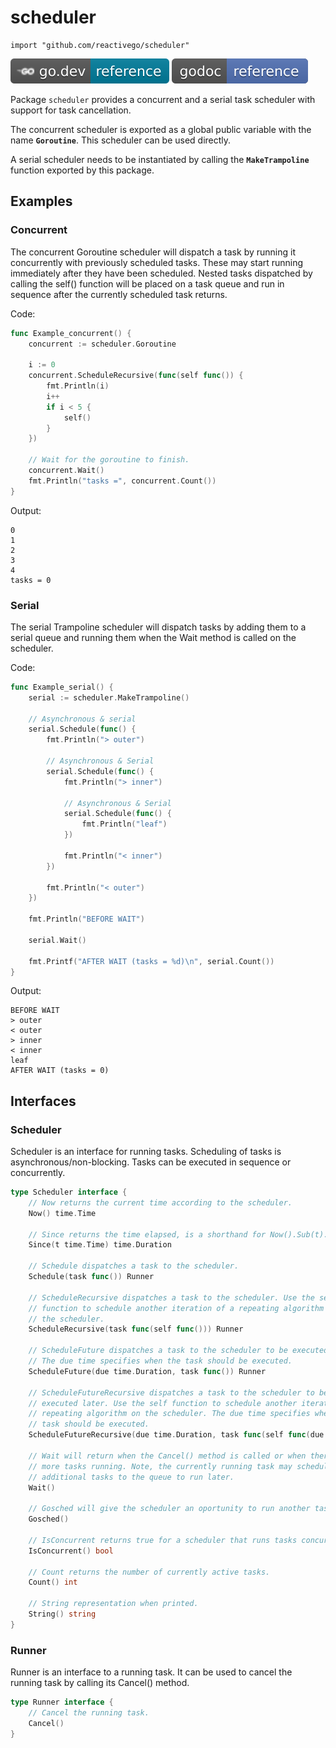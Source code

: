 # scheduler

    import "github.com/reactivego/scheduler"

[![](svg/godev.svg)](https://pkg.go.dev/github.com/reactivego/scheduler?tab=doc)
[![](svg/godoc.svg)](https://godoc.org/github.com/reactivego/scheduler)

Package `scheduler` provides a concurrent and a serial task scheduler with support for task cancellation.

The concurrent scheduler is exported as a global public variable with the name **`Goroutine`**.
This scheduler can be used directly.

A serial scheduler needs to be instantiated by calling the **`MakeTrampoline`** function exported by this package.

## Examples

### Concurrent

The concurrent Goroutine scheduler will dispatch a task by running it
concurrently with previously scheduled tasks. These may start running
immediately after they have been scheduled. Nested tasks dispatched by calling
the self() function will be placed on a task queue and run in sequence after
the currently scheduled task returns.

Code:
```go
func Example_concurrent() {
	concurrent := scheduler.Goroutine

	i := 0
	concurrent.ScheduleRecursive(func(self func()) {
		fmt.Println(i)
		i++
		if i < 5 {
			self()
		}
	})

	// Wait for the goroutine to finish.
	concurrent.Wait()
	fmt.Println("tasks =", concurrent.Count())
}
```
Output:
```
0
1
2
3
4
tasks = 0
```

### Serial

The serial Trampoline scheduler will dispatch tasks by adding them to a serial
queue and running them when the Wait method is called on the scheduler.

Code:
```go
func Example_serial() {
	serial := scheduler.MakeTrampoline()

	// Asynchronous & serial
	serial.Schedule(func() {
		fmt.Println("> outer")

		// Asynchronous & Serial
		serial.Schedule(func() {
			fmt.Println("> inner")

			// Asynchronous & Serial
			serial.Schedule(func() {
				fmt.Println("leaf")
			})

			fmt.Println("< inner")
		})

		fmt.Println("< outer")
	})

	fmt.Println("BEFORE WAIT")

	serial.Wait()

	fmt.Printf("AFTER WAIT (tasks = %d)\n", serial.Count())
}
```
Output:
```
BEFORE WAIT
> outer
< outer
> inner
< inner
leaf
AFTER WAIT (tasks = 0)
```

## Interfaces

### Scheduler 

Scheduler is an interface for running tasks. Scheduling of tasks is
asynchronous/non-blocking. Tasks can be executed in sequence or concurrently.

```go
type Scheduler interface {
	// Now returns the current time according to the scheduler.
	Now() time.Time

	// Since returns the time elapsed, is a shorthand for Now().Sub(t).
	Since(t time.Time) time.Duration

	// Schedule dispatches a task to the scheduler.
	Schedule(task func()) Runner

	// ScheduleRecursive dispatches a task to the scheduler. Use the self
	// function to schedule another iteration of a repeating algorithm on
	// the scheduler.
	ScheduleRecursive(task func(self func())) Runner

	// ScheduleFuture dispatches a task to the scheduler to be executed later.
	// The due time specifies when the task should be executed.
	ScheduleFuture(due time.Duration, task func()) Runner

	// ScheduleFutureRecursive dispatches a task to the scheduler to be
	// executed later. Use the self function to schedule another iteration of a
	// repeating algorithm on the scheduler. The due time specifies when the
	// task should be executed.
	ScheduleFutureRecursive(due time.Duration, task func(self func(due time.Duration))) Runner

	// Wait will return when the Cancel() method is called or when there are no
	// more tasks running. Note, the currently running task may schedule
	// additional tasks to the queue to run later.
	Wait()

	// Gosched will give the scheduler an oportunity to run another task
	Gosched()

	// IsConcurrent returns true for a scheduler that runs tasks concurrently.
	IsConcurrent() bool

	// Count returns the number of currently active tasks.
	Count() int

	// String representation when printed.
	String() string
}
```
### Runner

Runner is an interface to a running task. It can be used to cancel the running
task by calling its Cancel() method.

```go
type Runner interface {
	// Cancel the running task.
	Cancel()
}
```

